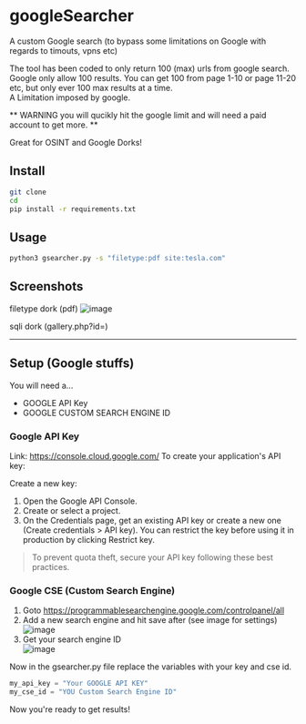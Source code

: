 # googleSearcher
A custom Google search (to bypass some limitations on Google with regards to timouts, vpns etc)

The tool has been coded to only return 100 (max) urls from google search. Google only allow 100 results. You can get 100 from page 1-10 or page 11-20 etc, but only ever 100 max results at a time.  
A Limitation imposed by google. 

** WARNING you will qucikly hit the google limit and will need a paid account to get more. ** 


Great for OSINT and Google Dorks!

## Install

```bash
git clone
cd
pip install -r requirements.txt
```

## Usage

```bash
python3 gsearcher.py -s "filetype:pdf site:tesla.com"
```

## Screenshots

filetype dork (pdf)
![image](https://github.com/AssassinUKG/googleSearcher/assets/5285547/e9f3bce8-3481-4a6f-82e6-3401ae72b463)

sqli dork (gallery.php?id=)


---

## Setup (Google stuffs)

You will need a...

* GOOGLE API Key
* GOOGLE CUSTOM SEARCH ENGINE ID

### Google API Key

Link: https://console.cloud.google.com/
To create your application's API key:

Create a new key:

1. Open the Google API Console.
2. Create or select a project.
3. On the Credentials page, get an existing API key or create a new one (Create credentials > API key). You can restrict the key before using it in production by clicking Restrict key.
> To prevent quota theft, secure your API key following these best practices.

### Google CSE (Custom Search Engine)

1. Goto https://programmablesearchengine.google.com/controlpanel/all
2. Add a new search engine and hit save after (see image for settings) 
![image](https://github.com/AssassinUKG/googleSearcher/assets/5285547/86a3dda2-b104-4741-bad3-dc6659084e9a)
3. Get your search engine ID  
![image](https://github.com/AssassinUKG/googleSearcher/assets/5285547/cb664dc2-eb03-417d-8dd3-d3f721f7d9e0)

Now in the gsearcher.py file replace the variables with your key and cse id. 

```python
my_api_key = "Your GOOGLE API KEY"
my_cse_id = "YOU Custom Search Engine ID"
```

Now you're ready to get results! 

